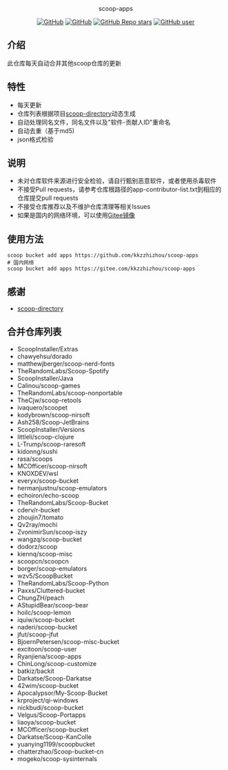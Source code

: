 <p align="center">
  scoop-apps
</p>
<p align="center">
  <a href="https://github.com/kkzzhizhou/scoop-apps/blob/main/LICENSE"><img alt="GitHub" src="https://img.shields.io/github/license/kkzzhizhou/scoop-apps?style=flat-square"/></a>
  <a href="https://github.com/kkzzhizhou/scoop-apps"><img alt="GitHub" src="https://img.shields.io/badge/Readme--Style-standard--repository-brightgreen?style=flat-square&color=f83500"/></a>
  <a href="https://github.com/kkzzhizhou/scoop-apps"><img alt="GitHub Repo stars" src="https://img.shields.io/github/stars/kkzzhizhou/scoop-apps?style=flat-square"/></a>
  <a href="https://github.com/kkzzhizhou"><img alt="GitHub user" src="https://img.shields.io/badge/author-kkzzhizhou-brightgreen?style=flat-square"/></a>
</p>


## 介绍

此仓库每天自动合并其他scoop仓库的更新

## 特性

- 每天更新
- 仓库列表根据项目[scoop-directory](https://github.com/rasa/scoop-directory)动态生成
- 自动处理同名文件，同名文件以及"软件-贡献人ID"重命名
- 自动去重（基于md5)
- json格式检验

## 说明

- 未对仓库软件来源进行安全检验，请自行甄别恶意软件，或者使用杀毒软件
- 不接受Pull requests，请参考仓库根路径的app-contributor-list.txt到相应的仓库提交pull requests
- 不接受仓库推荐以及不维护仓库清理等相关Issues
- 如果是国内的网络环境，可以使用[Gitee镜像](https://gitee.com/kkzzhizhou/scoop-apps)

## 使用方法

```
scoop bucket add apps https://github.com/kkzzhizhou/scoop-apps
# 国内网络
scoop bucket add apps https://gitee.com/kkzzhizhou/scoop-apps
```

## 感谢

- [scoop-directory](https://github.com/rasa/scoop-directory)

## 合并仓库列表

- ScoopInstaller/Extras
- chawyehsu/dorado
- matthewjberger/scoop-nerd-fonts
- TheRandomLabs/Scoop-Spotify
- ScoopInstaller/Java
- Calinou/scoop-games
- TheRandomLabs/scoop-nonportable
- TheCjw/scoop-retools
- ivaquero/scoopet
- kodybrown/scoop-nirsoft
- Ash258/Scoop-JetBrains
- ScoopInstaller/Versions
- littleli/scoop-clojure
- L-Trump/scoop-raresoft
- kidonng/sushi
- rasa/scoops
- MCOfficer/scoop-nirsoft
- KNOXDEV/wsl
- everyx/scoop-bucket
- hermanjustnu/scoop-emulators
- echoiron/echo-scoop
- TheRandomLabs/Scoop-Bucket
- cderv/r-bucket
- zhoujin7/tomato
- Qv2ray/mochi
- ZvonimirSun/scoop-iszy
- wangzq/scoop-bucket
- dodorz/scoop
- kiennq/scoop-misc
- scoopcn/scoopcn
- borger/scoop-emulators
- wzv5/ScoopBucket
- TheRandomLabs/Scoop-Python
- Paxxs/Cluttered-bucket
- ChungZH/peach
- AStupidBear/scoop-bear
- hoilc/scoop-lemon
- iquiw/scoop-bucket
- naderi/scoop-bucket
- jfut/scoop-jfut
- BjoernPetersen/scoop-misc-bucket
- excitoon/scoop-user
- Ryanjiena/scoop-apps
- ChinLong/scoop-customize
- batkiz/backit
- Darkatse/Scoop-Darkatse
- 42wim/scoop-bucket
- Apocalypsor/My-Scoop-Bucket
- krproject/qi-windows
- nickbudi/scoop-bucket
- Velgus/Scoop-Portapps
- liaoya/scoop-bucket
- MCOfficer/scoop-bucket
- Darkatse/Scoop-KanColle
- yuanying1199/scoopbucket
- chatterzhao/Scoop-bucket-cn
- mogeko/scoop-sysinternals
